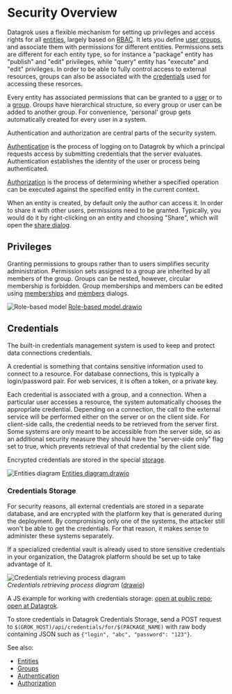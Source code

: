 <!-- TITLE: Security -->
<!-- SUBTITLE: -->

# Security Overview

Datagrok uses a flexible mechanism for setting up privileges and access rights for all [entities](../overview/objects.md),
largely based on [RBAC](https://en.wikipedia.org/wiki/Role-based_access_control). 
It lets you define [user groups](../govern/group.md), and associate them 
with permissions for different entities. Permissions sets are different for each entity type, so for instance a 
"package" entity has "publish" and "edit" privileges, while "query" entity has "execute" and "edit" privileges.
In order to be able to fully control access to external resources, groups can also be associated with the 
[credentials](#credentials) used for accessing these resorces.  

Every entity has associated permissions that can be granted to a [user](user.md) or to a [group](../govern/group.md).
Groups have hierarchical structure, so every group or user can be added to another group.
For convenience, 'personal' group gets automatically created for every user in a system.

Authentication and authorization are central parts of the security system.

[Authentication](authentication.md) is the process of logging on to Datagrok by which a principal 
requests access by submitting credentials that the server evaluates. Authentication establishes the 
identity of the user or process being authenticated.

[Authorization](authorization.md) is the process of determining whether a specified operation can be executed
against the specified entity in the current context.

When an entity is created, by default only the author can access it. In order to share it with other
users, permissions need to be granted. Typically, you would do it by right-clicking on an entity and
choosing "Share", which will open the [share dialog](../collaborate/sharing.md).

## Privileges

Granting permissions to groups rather than to users simplifies security administration. 
Permission sets assigned to a group are inherited by all members of the group. Groups can be nested, however, 
circular membership is forbidden. Group memberships and members can be edited using 
[memberships](edit-group-memberships.md) and [members](edit-group-members.md) dialogs.

![Role-based model](../uploads/security/role-based-model.png "Role-based model")
[Role-based model.drawio](../uploads/security/role-based-model.drawio)

## Credentials

The built-in credentials management system is used to keep and protect data connections credentials. 

A credential is something that contains sensitive information used to connect to a resource. For database
connections, this is typically a login/password pair. For web services, it is often a token, or a private
key.

Each credential is associated with a group, and a connection. When a particular user accesses a resource,
the system automatically chooses the appropriate credential. Depending on a connection, the call to the external
service will be performed either on the server or on the client side. For client-side calls, the credential
needs to be retrieved from the server first. Some systems are only meant to be accessible from the server side,
so as an additional security measure they should have the "server-side only" flag set to true, which prevents
retrieval of that credential by the client side.     

Encrypted credentials are stored in the special [storage](#credentials-storage). 

![Entities diagram](../uploads/security/credentials-entities-diagram.png "Entities diagram")
[Entities diagram.drawio](../uploads/security/credentials-entities-diagram.drawio)

### Credentials Storage

For security reasons, all external credentials are stored in a separate database, and are encrypted with 
the platform key that is generated during the deployment. By compromising only one of the systems, the attacker still
won't be able to get the credentials. For that reason, it makes sense to administer these systems separately. 

If a specialized credential vault is already used to store sensitive credentials in your organization, the
Datagrok platform should be set up to take advantage of it. 
 
![Credentials retrieving process diagram](../uploads/security/credentials-fetch-diagram.png "Credentials retrieving process diagram")  
*Credentials retrieving process diagram* ([drawio](../uploads/security/credentials-fetch-diagram.drawio))

A JS example for working with credentials storage: [open at public repo](packages/ApiSamples/scripts/misc/package-credentials.js); [open at Datagrok](https://public.datagrok.ai/e/ApiSamples:PackageCredentials).

To store credentials in Datagrok Credentials Storage, send a POST request to `$(GROK_HOST)/api/credentials/for/$(PACKAGE_NAME)` with raw body containing JSON such as `{"login", "abc", "password": "123"}`.

See also:
 * [Entities](../overview/objects.md) 
 * [Groups](group.md) 
 * [Authentication](authentication.md) 
 * [Authorization](authorization.md)
